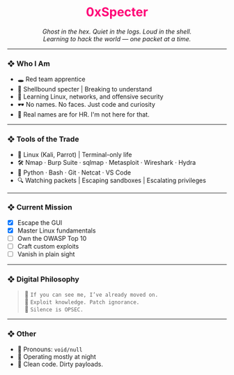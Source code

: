 
<h1 align="center" style="color:#ff0077;">0xSpecter</h1>
<p align="center">
  <i>Ghost in the hex. Quiet in the logs. Loud in the shell.</i><br>
  <i>Learning to hack the world — one packet at a time.</i>
</p>

---

### ❖ Who I Am
- 🕳️ Red team apprentice  
- 🐚 Shellbound specter | Breaking to understand  
- 🧠 Learning Linux, networks, and offensive security  
- 🕶️ No names. No faces. Just code and curiosity  
- 👻 Real names are for HR. I'm not here for that.

---

### ❖ Tools of the Trade
- 🐧 Linux (Kali, Parrot) | Terminal-only life  
- 🛠️ Nmap · Burp Suite · sqlmap · Metasploit · Wireshark · Hydra  
- 💬 Python · Bash · Git · Netcat · VS Code  
- 🔍 Watching packets | Escaping sandboxes | Escalating privileges

---

### ❖ Current Mission
- [x] Escape the GUI  
- [x] Master Linux fundamentals  
- [ ] Own the OWASP Top 10  
- [ ] Craft custom exploits  
- [ ] Vanish in plain sight

---

### ❖ Digital Philosophy
> 💬 `If you can see me, I’ve already moved on.`  
> 💬 `Exploit knowledge. Patch ignorance.`  
> 💬 `Silence is OPSEC.`

---

### ❖ Other  
- 🧬 Pronouns: `void/null`  
- 🦇 Operating mostly at night  
- 🧼 Clean code. Dirty payloads.
